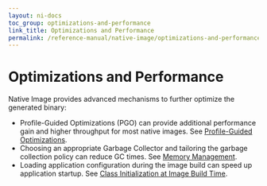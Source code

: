 ```yaml
---
layout: ni-docs
toc_group: optimizations-and-performance
link_title: Optimizations and Performance
permalink: /reference-manual/native-image/optimizations-and-performance/
---
```


# Optimizations and Performance

Native Image provides advanced mechanisms to further optimize the generated binary:

 - Profile-Guided Optimizations (PGO) can provide additional performance gain and higher throughput for most native images. See [Profile-Guided Optimizations](PGOEnterprise.md).
 - Choosing an appropriate Garbage Collector and tailoring the garbage collection policy can reduce GC times. See [Memory Management](MemoryManagement.md).
 - Loading application configuration during the image build can speed up application startup. See [Class Initialization at Image Build Time](ClassInitialization.md).
